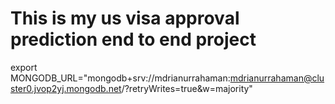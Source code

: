 # This is my us visa approval prediction end to end project
export MONGODB_URL="mongodb+srv://mdrianurrahaman:mdrianurrahaman@cluster0.jvop2yj.mongodb.net/?retryWrites=true&w=majority"
